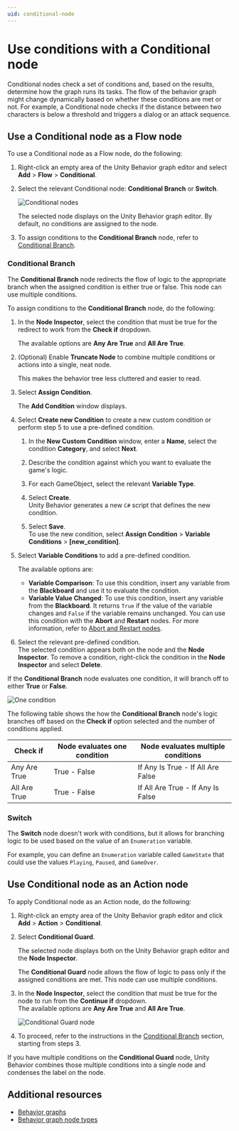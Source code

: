 ```yaml
---
uid: conditional-node
---
```


# Use conditions with a Conditional node

Conditional nodes check a set of conditions and, based on the results, determine how the graph runs its tasks. The flow of the behavior graph might change dynamically based on whether these conditions are met or not. For example, a Conditional node checks if the distance between two characters is below a threshold and triggers a dialog or an attack sequence.

## Use a Conditional node as a Flow node

To use a Conditional node as a Flow node, do the following:

1. Right-click an empty area of the Unity Behavior graph editor and select **Add** > **Flow** > **Conditional**.

2. Select the relevant Conditional node: **Conditional Branch** or **Switch**.

    ![Conditional nodes](Images/cond.png)

   The selected node displays on the Unity Behavior graph editor. By default, no conditions are assigned to the node.

3. To assign conditions to the **Conditional Branch** node, refer to [Conditional Branch](#conditional-branch).

### Conditional Branch

The **Conditional Branch** node redirects the flow of logic to the appropriate branch when the assigned condition is either true or false. This node can use multiple conditions.

To assign conditions to the **Conditional Branch** node, do the following:

1. In the **Node Inspector**, select the condition that must be true for the redirect to work from the **Check if** dropdown.

   The available options are **Any Are True** and **All Are True**.

2. (Optional) Enable **Truncate Node** to combine multiple conditions or actions into a single, neat node.

   This makes the behavior tree less cluttered and easier to read.

3. Select **Assign Condition**.

   The **Add Condition** window displays.

4. Select **Create new Condition** to create a new custom condition or perform step 5 to use a pre-defined condition.

    1. In the **New Custom Condition** window, enter a **Name**, select the condition **Category**, and select **Next**.

    2. Describe the condition against which you want to evaluate the game's logic.

    3. For each GameObject, select the relevant **Variable Type**.

    4. Select **Create**.<br>Unity Behavior generates a new `C#` script that defines the new condition.

    5. Select **Save**.<br>To use the new condition, select **Assign Condition** > **Variable Conditions** > **[new_condition]**.

5. Select **Variable Conditions** to add a pre-defined condition.

   The available options are:<br>
   * **Variable Comparison**: To use this condition, insert any variable from the **Blackboard** and use it to evaluate the condition.
   * **Variable Value Changed**: To use this condition, insert any variable from the **Blackboard**. It returns `True` if the value of the variable changes and `False` if the variable remains unchanged. You can use this condition with the **Abort** and **Restart** nodes. For more information, refer to [Abort and Restart nodes](behavior-graph.md#modifier-node).

6. Select the relevant pre-defined condition.<br> The selected condition appears both on the node and the **Node Inspector**. To remove a condition, right-click the condition in the **Node Inspector** and select **Delete**.

If the **Conditional Branch** node evaluates one condition, it will branch off to either **True** or **False**.

![One condition](Images/cond_branch.png)

The following table shows the how the **Conditional Branch** node's logic branches off based on the **Check if** option selected and the number of conditions applied.

| Check if | Node evaluates one condition | Node evaluates multiple conditions |
| -------- | ------------- | ----------- |
| Any Are True | True - False | If Any Is True - If All Are False |
| All Are True | True - False | If All Are True - If Any Is False |

### Switch

The **Switch** node doesn't work with conditions, but it allows for branching logic to be used based on the value of an `Enumeration` variable.

For example, you can define an `Enumeration` variable called `GameState` that could use the values `Playing`, `Paused`, and `GameOver`.

## Use Conditional node as an Action node

To apply Conditional node as an Action node, do the following:

1. Right-click an empty area of the Unity Behavior graph editor and click **Add** > **Action** > **Conditional**.

2. Select **Conditional Guard**.

   The selected node displays both on the Unity Behavior graph editor and the **Node Inspector**.

   The **Conditional Guard** node allows the flow of logic to pass only if the assigned conditions are met. This node can use multiple conditions.

3. In the **Node Inspector**, select the condition that must be true for the node to run from the **Continue if** dropdown.<br> The available options are **Any Are True** and **All Are True**.

   ![Conditional Guard node](Images/cond-guard.png)

4. To proceed, refer to the instructions in the [Conditional Branch](#conditional-branch) section, starting from steps 3.

If you have multiple conditions on the **Conditional Guard** node, Unity Behavior combines those multiple conditions into a single node and condenses the label on the node.

## Additional resources

* [Behavior graphs](behavior-graph.md)
* [Behavior graph node types](node-types.md)
